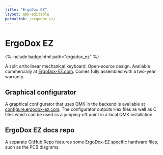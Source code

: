 ```yaml
---
title: "ErgoDox EZ"
layout: qmk-editable
permalink: /ergodox_ez/
---
```


# ErgoDox EZ

{% include badge.html path="ergodox_ez" %}

A split ortholinear mechanical keyboard. Open-source design. Available commercially at [ErgoDox-EZ.com](https://ergodox-ez.com). Comes fully assembled with a two-year warranty.

## Graphical configurator

A graphical configurator that uses QMK in the backend is available at [configure.ergodox-ez.com](http://configure.ergodox-ez.com). The configurator outputs Hex files as well as C files which can be used as a jumping-off point in a local QMK installation.

## ErgoDox EZ docs repo

A separate [GitHub Repo](github.com/ergodox-ez/docs) features some ErgoDox-EZ specific hardware files, such as the PCB diagrams.